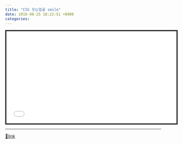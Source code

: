 ```yaml
---
title: "CSS 웃는얼굴 smile"
date: 2016-08-25 18:22:51 +0900
categories: 
---
```

  

<iframe frameborder="4" height="300" src="/web_work/doc/CSS/smile/smile.html" style="border: 4px solid rgb(51, 51, 51);" width="550"></iframe>

  ***
[🔗link](http://www.mins01.com/mh/tech/read/1029)